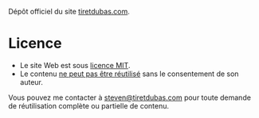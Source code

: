 Dépôt officiel du site [tiretdubas.com](https://tiretdubas.com).

# Licence

- Le site Web est sous [licence MIT](https://choosealicense.com/licenses/mit/).
- Le contenu [ne peut pas être réutilisé](https://choosealicense.com/no-license/) sans le consentement de son auteur.

Vous pouvez me contacter à [steven@tiretdubas.com](mailto:steven@tiretdubas.com) pour toute demande de réutilisation complète ou partielle de contenu.
